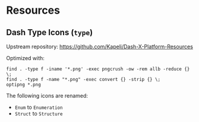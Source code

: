 # Resources

## Dash Type Icons (`type`)

Upstream repository: https://github.com/Kapeli/Dash-X-Platform-Resources

Optimized with:

```shell
find . -type f -iname '*.png' -exec pngcrush -ow -rem allb -reduce {} \;
find . -type f -name "*.png" -exec convert {} -strip {} \;
optipng *.png
```

The following icons are renamed:

* `Enum` to `Enumeration`
* `Struct` to `Structure`
